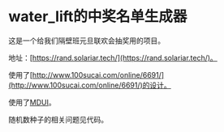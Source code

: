 # water\_lift的中奖名单生成器

这是一个给我们隔壁班元旦联欢会抽奖用的项目。

地址：[https://rand.solariar.tech/](https://rand.solariar.tech/)。

使用了[http://www.100sucai.com/online/6691/](http://www.100sucai.com/online/6691/)的设计。

使用了[MDUI](https://www.mdui.org/)。

随机数种子的相关问题见代码。
